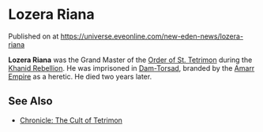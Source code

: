 # Lozera Riana
Published on  at https://universe.eveonline.com/new-eden-news/lozera-riana

**Lozera Riana** was the Grand Master of the [Order of St. Tetrimon](4Z9IYnlIENaSBblXROhEfY) during the [Khanid Rebellion](4O0h6TYzDTC6bEHncE0ICQ). He was imprisoned in
[Dam-Torsad](UI6KVmdCZ0H42EvHijFVZ), branded by the [Amarr Empire](6BPFRy27fN4LnYlIyzvEwo) as a heretic. He died two years later.

See Also
--------

-   [Chronicle: The Cult of Tetrimon](38bc0UfLgznQjjkDBeOdDL)
